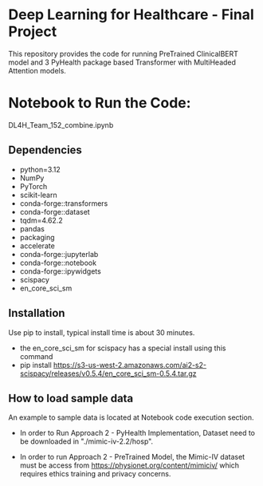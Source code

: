 # Deep Learning for Healthcare - Final Project

This repository provides the code for running PreTrained ClinicalBERT model and 3 PyHealth package based Transformer with MultiHeaded Attention models.

# Notebook to Run the Code:
  
DL4H_Team_152_combine.ipynb 


## Dependencies

  - python=3.12
  - NumPy
  - PyTorch
  - scikit-learn
  - conda-forge::transformers
  - conda-forge::dataset
  - tqdm=4.62.2
  - pandas
  - packaging
  - accelerate
  - conda-forge::jupyterlab
  - conda-forge::notebook
  - conda-forge::ipywidgets
  - scispacy
  - en_core_sci_sm

## Installation
 
Use pip to install, typical install time is about 30 minutes.

* the en_core_sci_sm for scispacy has a special install using this command
* pip install https://s3-us-west-2.amazonaws.com/ai2-s2-scispacy/releases/v0.5.4/en_core_sci_sm-0.5.4.tar.gz 

## How to load sample data

An example to sample data is located at Notebook code execution section.

* In order to Run Approach 2 - PyHealth Implementation, Dataset need to be downloaded in "./mimic-iv-2.2/hosp".

* In order to run Approach 2 - PreTrained Model, the Mimic-IV dataset must be access from https://physionet.org/content/mimiciv/ which requires ethics training and privacy concerns. 





